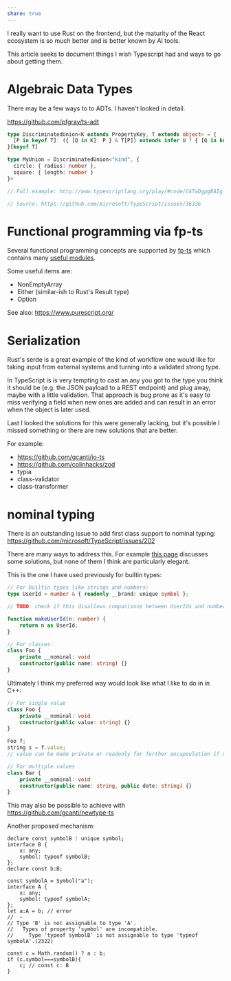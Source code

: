 ```yaml
---
share: true
---
```


I really want to use Rust on the frontend, but the maturity of the React ecosystem is so much better and is better known by AI tools.

This article seeks to document things I wish Typescript had and ways to go about getting them.

# Algebraic Data Types
There may be a few ways to to ADTs. I haven't looked in detail.

https://github.com/pfgray/ts-adt


```ts
type DiscriminatedUnion<K extends PropertyKey, T extends object> = {
  [P in keyof T]: ({ [Q in K]: P } & T[P]) extends infer U ? { [Q in keyof U]: U[Q] } : never
}[keyof T]

type MyUnion = DiscriminatedUnion<"kind", {
  circle: { radius: number },
  square: { length: number }
}>

// Full example: http://www.typescriptlang.org/play/#code/C4TwDgpgBAIglgZwMYCc4Fs4DsCGwIAmAqlnAPZYA8A0lBAB75YEJQAKKZkKo1EIAGigAVOowjNWZAEYArCEmAA+KAF4oAbwBQUKAG02UbFADW-MgDMRAXQBcUABQb9ARSNYo1O+ygBfKABkIgbWAJRiTCzuFhAoUERQAPyaru6m5lZE3kR6LtZ+UPZYEABusVq+emYgljZaWqCQUACyICTkHurwyGiYuPjEpBSUAEQm2AQjQtq6SHAoSAA2EPbOKDgEcACuCEVb6NKxfgI6UAgAjls4KCspy1gA5sAAFnsHR74VSjpaAPQAVFBGtBWu0KGpNKddONmPYRnMFssRgBuKFQdabHZvQ4oVH+AA+kN00ImcIuVxuKLR9yerygWH2OLxUH+vyAA

// Source: https://github.com/microsoft/TypeScript/issues/36336
```


# Functional programming via fp-ts
Several functional programming concepts are supported by [fp-ts](https://github.com/gcanti/fp-ts) which contains many [useful modules](https://gcanti.github.io/fp-ts/modules/).

Some useful items are:
- NonEmptyArray
- Either (similar-ish to Rust's Result type)
- Option

See also: https://www.purescript.org/

# Serialization
Rust's serde is a great example of the kind of workflow one would like for taking input from external systems and turning into a validated strong type.

In TypeScript is is very tempting to cast an any you got to the type you think it should be (e.g. the JSON payload to a REST endpoint) and plug away, maybe with a little validation. That approach is bug prone as it's easy to miss verifying a field when new ones are added and can result in an error when the object is later used. 

Last I looked the solutions for this were generally lacking, but it's possible I missed something or there are new solutions that are better.

For example: 
- https://github.com/gcanti/io-ts
- https://github.com/colinhacks/zod
- typia
- class-validator
- class-transformer

# nominal typing
There is an outstanding issue to add first class support to nominal typing: https://github.com/microsoft/TypeScript/issues/202

There are many ways to address this. For example [this page](https://basarat.gitbook.io/typescript/main-1/nominaltyping)  discusses some solutions, but none of them I think are particularly elegant.

This is the one I have used previously for builtin types:
```ts
// For builtin types like strings and numbers:
type UserId = number & { readonly __brand: unique symbol };

// TODO: check if this disallows comparisons between UserIds and numbers

function makeUserId(n: number) {
    return n as UserId;
}

// For classes:
class Foo {
	private __nominal: void
	constructor(public name: string) {}
}
```

Ultimately I think my preferred way would look like what I like to do in in C++:
```ts
// For single value
class Foo {
	private __nominal: void
	constructor(public value: string) {}
}

Foo f;
string s = f.value;
// value can be made private or readonly for further encapsulation if desired

// For multiple values
class Bar {
	private __nominal: void
	constructor(public name: string, public date: string) {}
}
```

This may also be possible to achieve with https://github.com/gcanti/newtype-ts

Another proposed mechanism:
```
declare const symbolB : unique symbol; 
interface B {
    x: any;
    symbol: typeof symbolB;
};
declare const b:B;

const symbolA = Symbol("a");
interface A {
    x: any;
    symbol: typeof symbolA;
};
let a:A = b; // error
//  ~
// Type 'B' is not assignable to type 'A'.
//   Types of property 'symbol' are incompatible.
//     Type 'typeof symbolB' is not assignable to type 'typeof symbolA'.(2322)

const c = Math.random() ? a : b;
if (c.symbol===symbolB){
    c; // const c: B
}
```